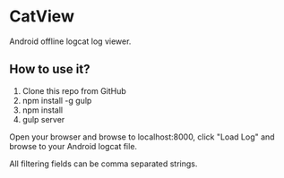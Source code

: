 # CatView

Android offline logcat log viewer.

## How to use it?

1. Clone this repo from GitHub
2. npm install -g gulp
3. npm install
4. gulp server

Open your browser and browse to localhost:8000, click "Load Log" and browse
to your Android logcat file.

All filtering fields can be comma separated strings.
